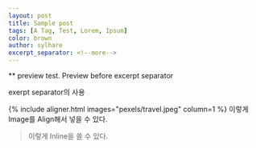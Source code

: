 ```yaml
---
layout: post
title: Sample post
tags: [A Tag, Test, Lorem, Ipsum]
color: brown
author: sylhare
excerpt_separator: <!--more-->
---
```

** preview test.
Preview before excerpt separator
<!--more-->
exerpt separator의 사용

{% include aligner.html images="pexels/travel.jpeg" column=1 %}
이렇게 Image를 Align해서 넣을 수 있다.

> 이렇게 Inline을 쓸 수 있다.

[^1]: 
    {% include citation.html key="ref" %}
이렇게 Citation을 할 수 있다.